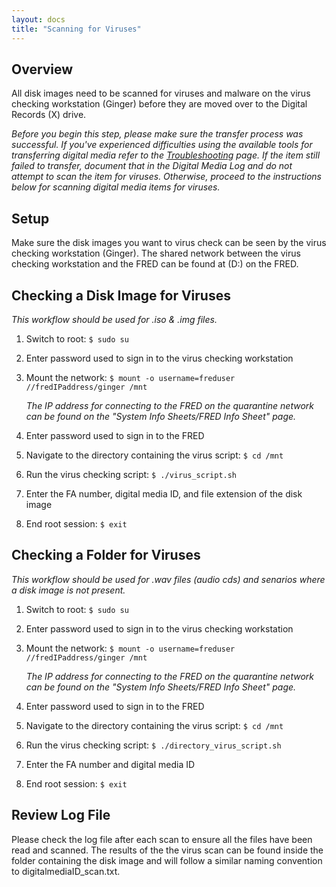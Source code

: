 ```yaml
---
layout: docs
title: "Scanning for Viruses"
---
```


## Overview

All disk images need to be scanned for viruses and malware on the virus checking workstation (Ginger) before they are moved over to the Digital Records (X) drive.

*Before you begin this step, please make sure the transfer process was successful. If you've experienced difficulties using the available tools for transferring digital media refer to the [Troubleshooting](troubleshooting) page. If the item still failed to transfer, document that in the Digital Media Log and do not attempt to scan the item for viruses. Otherwise, proceed to the instructions below for scanning digital media items for viruses.*

## Setup

Make sure the disk images you want to virus check can be seen by the virus checking workstation (Ginger). The shared network between the virus checking workstation and the FRED can be found at (D:) on the FRED.

## Checking a Disk Image for Viruses
*This workflow should be used for .iso & .img files.*
1. Switch to root: `$ sudo su`
2. Enter password used to sign in to the virus checking workstation
3. Mount the network: `$ mount -o username=freduser //fredIPaddress/ginger /mnt`

    <div class="docs-example">
      <p><i>The IP address for connecting to the FRED on the quarantine network can be found on the "System Info Sheets/FRED Info Sheet" page.</i></p>
    </div>

4. Enter password used to sign in to the FRED
5. Navigate to the directory containing the virus script: `$ cd /mnt`
6. Run the virus checking script: `$ ./virus_script.sh`
7. Enter the FA number, digital media ID, and file extension of the disk image
8. End root session: `$ exit`

## Checking a Folder for Viruses
*This workflow should be used for .wav files (audio cds) and senarios where a disk image is not present.*
1. Switch to root: `$ sudo su`
2. Enter password used to sign in to the virus checking workstation
3. Mount the network: `$ mount -o username=freduser //fredIPaddress/ginger /mnt`

    <div class="docs-example">
      <p><i>The IP address for connecting to the FRED on the quarantine network can be found on the "System Info Sheets/FRED Info Sheet" page.</i></p>
    </div>

4. Enter password used to sign in to the FRED
5. Navigate to the directory containing the virus script: `$ cd /mnt`
6. Run the virus checking script: `$ ./directory_virus_script.sh`
7. Enter the FA number and digital media ID
8. End root session: `$ exit`

## Review Log File
Please check the log file after each scan to ensure all the files have been read and scanned. The results of the the virus scan can be found inside the folder containing the disk image and will follow a similar naming convention to digitalmediaID_scan.txt.
